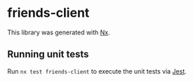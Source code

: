 # friends-client

This library was generated with [Nx](https://nx.dev).

## Running unit tests

Run `nx test friends-client` to execute the unit tests via [Jest](https://jestjs.io).

